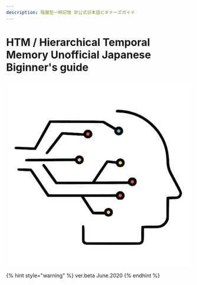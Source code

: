 ```yaml
---
description: 階層型一時記憶 非公式日本語ビギナーズガイド
---
```


# HTM / Hierarchical Temporal Memory Unofficial Japanese Biginner's guide

![Title](.gitbook/assets/title.png)

{% hint style="warning" %}
ver.beta June.2020
{% endhint %}


